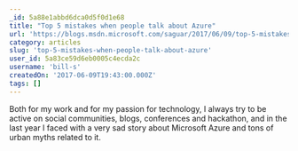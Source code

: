 ```yaml
---
_id: 5a88e1abbd6dca0d5f0d1e68
title: "Top 5 mistakes when people talk about Azure"
url: 'https://blogs.msdn.microsoft.com/saguar/2017/06/09/top-5-mistakes-when-people-talk-about-azure/'
category: articles
slug: 'top-5-mistakes-when-people-talk-about-azure'
user_id: 5a83ce59d6eb0005c4ecda2c
username: 'bill-s'
createdOn: '2017-06-09T19:43:00.000Z'
tags: []
---
```


Both for my work and for my passion for technology, I always try to be active on social communities, blogs, conferences and hackathon, and in the last year I faced with a very sad story about Microsoft Azure and tons of urban myths related to it.
